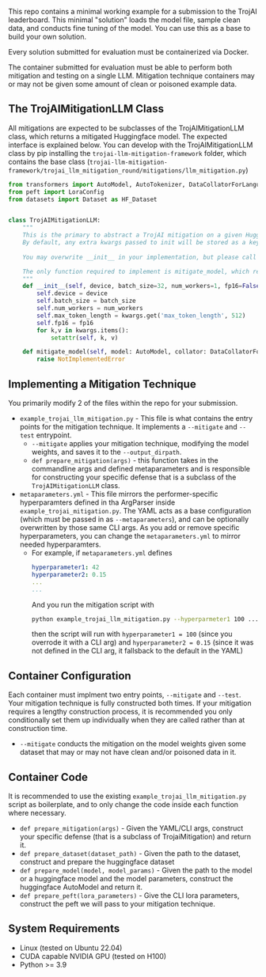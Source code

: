 This repo contains a minimal working example for a submission to the TrojAI leaderboard. This minimal "solution" loads the model file, sample clean data, and conducts fine tuning of the model. You can use this as a base to build your own solution.

Every solution submitted for evaluation must be containerized via Docker.

The container submitted for evaluation must be able to perform both mitigation and testing on a single LLM. Mitigation technique containers may or may not be given some amount of clean or poisoned example data. 


## The TrojAIMitigationLLM Class

All mitigations are expected to be subclasses of the TrojAIMitigationLLM class, which returns a mitigated Huggingface model. The expected interface is explained below. You can develop with the TrojAIMitigationLLM class by pip installing the `trojai-llm-mitigation-framework` folder, which contains the base class (`trojai-llm-mitigation-framework/trojai_llm_mitigation_round/mitigations/llm_mitigation.py`)

```python
from transformers import AutoModel, AutoTokenizer, DataCollatorForLanguageModeling
from peft import LoraConfig
from datasets import Dataset as HF_Dataset


class TrojAIMitigationLLM:
    """
    This is the primary to abstract a TrojAI mitigation on a given Huggingface LLM model. 
    By default, any extra kwargs passed to init will be stored as a keyword attribute in the class.
    
    You may overwrite __init__ in your implementation, but please call super.__init__(device, batch_size, num_workers, fp16)

    The only function required to implement is mitigate_model, which returns a Huggingface model. 
    """
    def __init__(self, device, batch_size=32, num_workers=1, fp16=False, **kwargs):
        self.device = device
        self.batch_size = batch_size
        self.num_workers = num_workers
        self.max_token_length = kwargs.get('max_token_length', 512)
        self.fp16 = fp16
        for k,v in kwargs.items():
            setattr(self, k, v)

    def mitigate_model(self, model: AutoModel, collator: DataCollatorForLanguageModeling, peft_config: LoraConfig, dataset: HF_Dataset):
        raise NotImplementedError

```

## Implementing a Mitigation Technique

You primarily modify 2 of the files within the repo for your submission.

- `example_trojai_llm_mitigation.py` - This file is what contains the entry points for the mitigation technique. It implements a `--mitigate` and `--test` entrypoint. 
  - `--mitigate` applies your mitigation technique, modifying the model weights, and saves it to the `--output_dirpath`.
  - `def prepare_mitigation(args)` - this function takes in the commandline args and defined metaparameters and is responsible for constructing your specific defense that is a subclass of the `TrojAIMitigationLLM` class. 
- `metaparameters.yml` - This file mirrors the performer-specific hyperparamters defined in tha ArgParser inside `example_trojai_mitigation.py`. The YAML acts as a base configuration (which must be passed in as `--metaparameters`), and can be optionally overwritten by those same CLI args. As you add or remove specific hyperparameters, you can change the `metaparameters.yml` to mirror needed hyperparamters. 
  - For example, if `metaparameters.yml` defines 
    ```yaml
    hyperparameter1: 42
    hyperparameter2: 0.15
    ... 
    ...
    ```
    And you run the mitigation script with
    ```bash
    python example_trojai_llm_mitigation.py --hyperparmeter1 100 ... ...
    ```
    then the script will run with `hyperparameter1 = 100` (since you overrode it with a CLI arg) and `hyperparameter2 = 0.15` (since it was not defined in the CLI arg, it fallsback to the default in the YAML)

## Container Configuration

Each container must implment two entry points, `--mitigate` and `--test`. Your mitigation technique is fully constructed both times. If your mitigation requires a lengthy construction process, it is recommended you only conditionally set them up individually when they are called rather than at construction time.

- `--mitigate` conducts the mitigation on the model weights given some dataset that may or may not have clean and/or poisoned data in it. 

## Container Code

It is recommended to use the existing `example_trojai_llm_mitigation.py` script as boilerplate, and to only change the code inside each function where necessary. 

- `def prepare_mitigation(args)` - Given the YAML/CLI args, construct your specific defense (that is a subclass of TrojaiMitigation) and return it. 
- `def prepare_dataset(dataset_path)` - Given the path to the dataset, construct and prepare the huggingface dataset
- `def prepare_model(model, model_params)` - Given the path to the model or a huggingface model and the model parameters, construct the huggingface AutoModel and return it.
- `def prepare_peft(lora_parameters)` - Give the CLI lora parameters, construct the peft we will pass to your mitigation technique.

## System Requirements

- Linux (tested on Ubuntu 22.04)
- CUDA capable NVIDIA GPU (tested on H100)
- Python >= 3.9 

